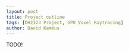 ```yaml
---
layout: post
title: Project outline
tags: [DH2323 Project, GPU Voxel Raytracing]
author: David Kaméus 
---
```

TODO!
